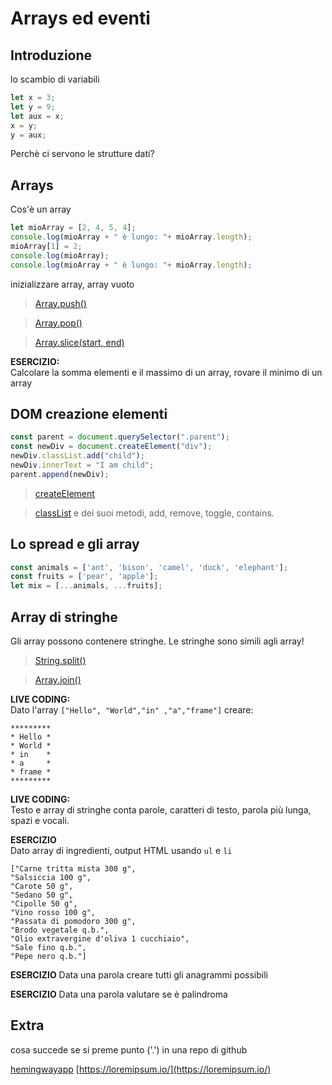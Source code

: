 # Arrays ed eventi

## Introduzione
lo scambio di variabili
```javascript
let x = 3;
let y = 9;
let aux = x;
x = y;
y = aux;
```
Perchè ci servono le strutture dati?

## Arrays
Cos'è un array  

```javascript
let mioArray = [2, 4, 5, 4];
console.log(mioArray + " è lungo: "+ mioArray.length);
mioArray[1] = 2;
console.log(mioArray);
console.log(mioArray + " è lungo: "+ mioArray.length);
```  
inizializzare array, array vuoto 

> [Array.push()](
https://developer.mozilla.org/en-US/docs/Web/JavaScript/Reference/Global_Objects/Array/push)

> [Array.pop()](
https://developer.mozilla.org/en-US/docs/Web/JavaScript/Reference/Global_Objects/Array/push)

> [Array.slice(start, end)](
https://developer.mozilla.org/en-US/docs/Web/JavaScript/Reference/Global_Objects/Array/slice)


**ESERCIZIO:**   
Calcolare la somma elementi e il massimo di un array,
rovare il minimo di un array

## DOM creazione elementi

```javascript
const parent = document.querySelector(".parent");
const newDiv = document.createElement("div");
newDiv.classList.add("child");
newDiv.innerText = "I am child";
parent.append(newDiv);
```
> [createElement](
https://developer.mozilla.org/en-US/docs/Web/API/Document/createElement)

> [classList](
https://developer.mozilla.org/en-US/docs/Web/API/Element/classList) e dei suoi metodi, add, remove, toggle, contains.

## Lo spread e gli array

```javascript
const animals = ['ant', 'bison', 'camel', 'duck', 'elephant'];
const fruits = ['pear', 'apple'];
let mix = [...animals, ...fruits];
```

## Array di stringhe

Gli array possono contenere stringhe.
Le stringhe sono simili agli array!

> [String.split()](
https://developer.mozilla.org/en-US/docs/Web/JavaScript/Reference/Global_Objects/String/split)

> [Array.join()](
https://developer.mozilla.org/en-US/docs/Web/JavaScript/Reference/Global_Objects/Array/join)

**LIVE CODING:**  
Dato l'array `["Hello", "World","in" ,"a","frame"]`
creare:
```
*********
* Hello *
* World *
* in    *
* a     *
* frame *
*********
```

**LIVE CODING:**   
Testo e array di stringhe
conta parole, caratteri di testo, parola più lunga, spazi e vocali.

**ESERCIZIO**  
Dato array di ingredienti, output HTML usando `ul` e `li`

```
["Carne tritta mista 300 g",
"Salsiccia 100 g",
"Carote 50 g",
"Sedano 50 g",
"Cipolle 50 g",
"Vino rosso 100 g",
"Passata di pomodoro 300 g",
"Brodo vegetale q.b.",
"Olio extravergine d'oliva 1 cucchiaio",
"Sale fino q.b.",
"Pepe nero q.b."]
```

**ESERCIZIO**
Data una parola creare tutti gli anagrammi possibili

**ESERCIZIO**
Data una parola valutare se è palindroma

## Extra

cosa succede se si preme punto ('.') in una repo di github


[hemingwayapp](https://hemingwayapp.com/)
[https://loremipsum.io/](https://loremipsum.io/)  

